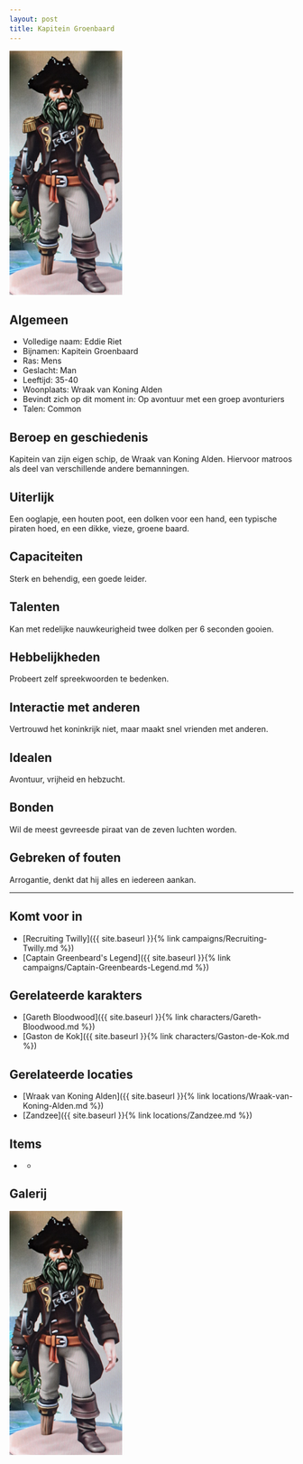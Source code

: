 ```yaml
---
layout: post
title: Kapitein Groenbaard
---
```


<img src="../images/Kapitein Groenbaard.jpg" alt="Kapitein Groenbaard" width=200>

## Algemeen
* Volledige naam: Eddie Riet
* Bijnamen: Kapitein Groenbaard
* Ras: Mens
* Geslacht: Man
* Leeftijd: 35-40
* Woonplaats: Wraak van Koning Alden
* Bevindt zich op dit moment in: Op avontuur met een groep avonturiers
* Talen: Common

## Beroep en geschiedenis
Kapitein van zijn eigen schip, de Wraak van Koning Alden. Hiervoor matroos als deel van verschillende andere bemanningen.

## Uiterlijk
Een ooglapje, een houten poot, een dolken voor een hand, een typische piraten hoed, en een dikke, vieze, groene baard.

## Capaciteiten
Sterk en behendig, een goede leider.

## Talenten
Kan met redelijke nauwkeurigheid twee dolken per 6 seconden gooien.

## Hebbelijkheden
Probeert zelf spreekwoorden te bedenken.

## Interactie met anderen
Vertrouwd het koninkrijk niet, maar maakt snel vrienden met anderen.

## Idealen
Avontuur, vrijheid en hebzucht.

## Bonden
Wil de meest gevreesde piraat van de zeven luchten worden.

## Gebreken of fouten
Arrogantie, denkt dat hij alles en iedereen aankan.

---

## Komt voor in
* [Recruiting Twilly]({{ site.baseurl }}{% link campaigns/Recruiting-Twilly.md %})
* [Captain Greenbeard's Legend]({{ site.baseurl }}{% link campaigns/Captain-Greenbeards-Legend.md %})

## Gerelateerde karakters
* [Gareth Bloodwood]({{ site.baseurl }}{% link characters/Gareth-Bloodwood.md %})
* [Gaston de Kok]({{ site.baseurl }}{% link characters/Gaston-de-Kok.md %})

## Gerelateerde locaties
* [Wraak van Koning Alden]({{ site.baseurl }}{% link locations/Wraak-van-Koning-Alden.md %})
* [Zandzee]({{ site.baseurl }}{% link locations/Zandzee.md %})

## Items
* -

## Galerij
<img src="../images/Kapitein Groenbaard.jpg" alt="Kapitein Groenbaard" width=200>